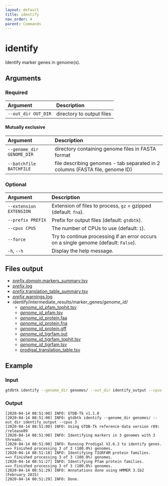 ```yaml
---
layout: default
title: identify
nav_order: 4
parent: Commands
---
```


# identify

Identify marker genes in genome(s).

## Arguments

### Required

| Argument     | Description                |
|:------------|:---------------------------|
| `--out_dir OUT_DIR`          | directory to output files |


#### Mutually exclusive

| Argument     | Description                |
|:------------|:---------------------------|
| `--genome_dir GENOME_DIR`          | directory containing genome files in FASTA format |
| `--batchfile BATCHFILE`        | file describing genomes - tab separated in 2 columns (FASTA file, genome ID) |


### Optional


| Argument   | Description                |
|:------------------|:---------------------------|
| `--extension EXTENSION`          | Extension of files to process, `gz` = gzipped (default: `fna`). |
| `--prefix PREFIX`          | Prefix for output files (default: `gtdbtk`). |
| `--cpus CPUS`          | The number of CPUs to use (default: `1`). |
| `--force`          | Try to continue processing if an error occurs on a single genome (default: `False`). |
| `-h`, `--h`           | Display the help message. |


## Files output

* [*prefix*.*domain*.markers_summary.tsv](../files/markers_summary.tsv.html)
* [*prefix*.log](../files/gtdbtk.log.html)
* [*prefix*.translation_table_summary.tsv](../files/translation_table_summary.tsv.html)
* [*prefix*.warnings.log](../files/gtdbtk.warnings.log.html)
* identify/intermediate_results/marker_genes/*genome_id*/
    * [*genome_id*_pfam_tophit.tsv](../files/pfam_tophit.tsv.html)
    * [*genome_id*_pfam.tsv](../files/pfam.tsv.html)
    * [*genome_id*_protein.faa](../files/protein.faa.html)
    * [*genome_id*_protein.fna](../files/protein.fna.html)
    * [*genome_id*_protein.gff](../files/protein.gff.html)
    * [*genome_id*_tigrfam.out](../files/tigrfam.out.html)
    * [*genome_id*_tigrfam_tophit.tsv](../files/tigrfam_tophit.tsv.html)
    * [*genome_id*_tigrfam.tsv](../files/tigrfam.tsv.html)
    * [prodigal_translation_table.tsv](../files/prodigal_translation_table.tsv.html)

## Example

### Input

```bash
gtdbtk identify --genome_dir genomes/ --out_dir identify_output --cpus 3
```

### Output

```text
[2020-04-14 08:51:00] INFO: GTDB-Tk v1.1.0
[2020-04-14 08:51:00] INFO: gtdbtk identify --genome_dir genomes/ --out_dir identify_output --cpus 3
[2020-04-14 08:51:00] INFO: Using GTDB-Tk reference data version r89: /release89
[2020-04-14 08:51:00] INFO: Identifying markers in 3 genomes with 3 threads.
[2020-04-14 08:51:00] INFO: Running Prodigal V2.6.3 to identify genes.
==> Finished processing 3 of 3 (100.0%) genomes.
[2020-04-14 08:51:18] INFO: Identifying TIGRFAM protein families.
==> Finished processing 3 of 3 (100.0%) genomes.
[2020-04-14 08:51:27] INFO: Identifying Pfam protein families.
==> Finished processing 3 of 3 (100.0%) genomes.
[2020-04-14 08:51:29] INFO: Annotations done using HMMER 3.1b2 (February 2015)
[2020-04-14 08:51:29] INFO: Done.
```